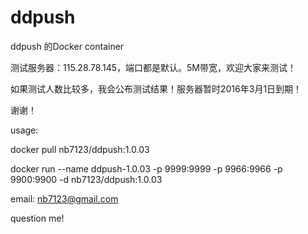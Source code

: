 # ddpush
ddpush 的Docker container

测试服务器：115.28.78.145，端口都是默认。5M带宽，欢迎大家来测试！

如果测试人数比较多，我会公布测试结果！服务器暂时2016年3月1日到期！

谢谢！

usage:

docker pull nb7123/ddpush:1.0.03

  docker run --name ddpush-1.0.03 -p 9999:9999 -p 9966:9966 -p 9900:9900 -d nb7123/ddpush:1.0.03
  
  
  email: nb7123@gmail.com

  question me!
